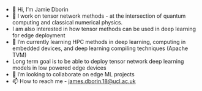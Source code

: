 - 👋 Hi, I’m Jamie Dborin
- 👀 I work on tensor network methods - at the intersection of quantum computing and classical numerical physics. 
-    I am also interested in how tensor methods can be used in deep learning for edge deployment
- 🌱 I’m currently learning HPC methods in deep learning, computing in embedded devices, and deep learning compiling techniques (Apache TVM) 
-    Long term goal is to be able to deploy tensor network deep learning models in low powered edge devices 
- 💞️ I’m looking to collaborate on edge ML projects
- 📫 How to reach me - james.dborin.18@ucl.ac.uk
